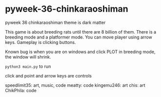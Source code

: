 # pyweek-36-chinkaraoshiman
pyweek 36 chinkaraoshiman
theme is dark matter

This game is about breeding rats until there are 8 billion of them.
There is a breeding mode and a platformer mode.
You can move player using arrow keys.
Gameplay is clicking buttons.

Known bug is when you are on windows and click PLOT in breeding mode, the window will shrink.

```python3 main.py``` to run

click and point and arrow keys are controls

speedlimit35: art, music, code
meatty: code
kingemu246: art
chis: art
ChikPhila: code

